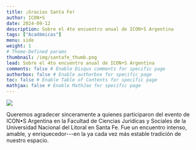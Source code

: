 ```yaml
---
title: ¡Gracias Santa Fe!
author: ICON•S
date: 2024-09-12
description: Sobre el 4to encuentro anual de ICON•S Argentina
tags: ["Académicas"]
menu: side 
weight: 1
# Theme-Defined params
thumbnail: /img/santafe_thumb.png
lead: Sobre el 4to encuentro anual de ICON•S Argentina
comments: false # Enable Disqus comments for specific page
authorbox: false # Enable authorbox for specific page
toc: false # Enable Table of Contents for specific page
mathjax: false # Enable MathJax for specific page
---
```


![](/img/santafe_thumb.png)

Queremos agradecer sinceramente a quienes participaron del evento de ICON•S Argentina en la Facultad de Ciencias Jurídicas y Sociales de la Universidad Nacional del Litoral en Santa Fe. Fue un encuentro intenso, amable, y enriquecedor---en la ya cada vez más estable tradición de nuestro espacio. 